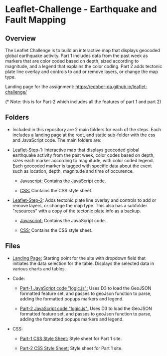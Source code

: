 # Leaflet-Challenge - Earthquake and Fault Mapping


## Overview

The Leaflet Challenge is to build an interactive map that displays geocoded global earthquake activity. Part 1 includes data from the past week as markers that are color coded based on depth, sized according to magnitude, and a legend that explains the color coding. Part 2 adds tectonic plate line overlay and controls to add or remove layers, or change the map type.

Landing page for the assignment: https://edober-da.github.io/leaflet-challenge/

(* Note: this is for Part-2 which includes all the features of part 1 and part 2)


## Folders

* Included in this repository are 2 main folders for each of the steps.  Each includes a landing page at the root, and static sub-folder with the css and JavaScript code. The main folders are:   
 
- [Leaflet-Step-1](Leaflet-Step-1): Interactive map that displays geocoded global earthquake activity from the past week, color codes based on depth, sizes each marker according to magnitude, with color coded legend. Each geocoded marker is tagged with specific data about the event such as location, depth, magnitude and time of occurence.   
  
  * [Javascript:](Leaflet-Step-1/static/js) Contains the JavaScript code.
  
  * [CSS:](Leaflet-Step-1/static/css) Contains the CSS style sheet.

- [Leaflet-Step-2](Leaflet-Step-2): Adds tectonic plate line overlay and controls to add or remove layers, or change the map type.  This also has a subfolder "resources" with a copy of the tectonic plate info as a backup.

  * [Javascript:](Leaflet-Step-2/static/js) Contains the JavaScript code.
  
  * [CSS:](Leaflet-Step-2/static/css) Contains the CSS style sheet.

   
## Files

* [Landing Page:](index.html) Starting point for the site with dropdown field that initiates the data selection for the table. Displays the selected data in various charts and tables. 


* Code:

  * [Part-1 JavaScript code "logic.js":](Leaflet-Step-1/static/js/logic.js) Uses D3 to load the GeoJSON formatted feature set, and passes to geoJson function to parse, adding the formatted popups markers and legend. 

  * [Part-2 JavaScript code "logic.js":](Leaflet-Step-2/static/js/logic.js) Uses D3 to load the GeoJSON formatted feature set, and passes to geoJson function to parse, adding the formatted popups markers and legend. 

* CSS:

  * [Part-1 CSS Style Sheet:](Leaflet-Step-1/static/css/style.css) Style sheet for Part 1 site. 

  * [Part-2 CSS Style Sheet:](Leaflet-Step-2/static/css/style.css) Style sheet for Part 1 site. 
   